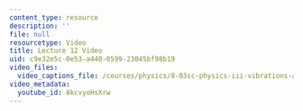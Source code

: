 ```yaml
---
content_type: resource
description: ''
file: null
resourcetype: Video
title: Lecture 12 Video
uid: c9e32e5c-0e53-a440-0599-23045bf98b19
video_files:
  video_captions_file: /courses/physics/8-03sc-physics-iii-vibrations-and-waves-fall-2016/part-ii-electromagnetic-waves/lecture-12/lecture-12-video/8kcvyoHsXrw.vtt
video_metadata:
  youtube_id: 8kcvyoHsXrw
---
```

